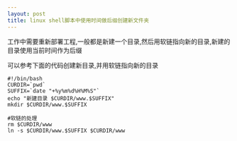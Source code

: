 ```yaml
---
layout: post
title: linux shell脚本中使用时间做后缀创建新文件夹
---
```


工作中需要重新部署工程,一般都是新建一个目录,然后用软链指向新的目录,新建的目录使用当前时间作为后缀

可以参考下面的代码创建新目录,并用软链指向新的目录

    #!/bin/bash
    CURDIR=`pwd`
    SUFFIX=`date "+%y%m%d%H%M%S"`
    echo "新建目录 $CURDIR/www.$SUFFIX"
    mkdir $CURDIR/www.$SUFFIX

    #软链的处理
    rm $CURDIR/www
    ln -s $CURDIR/www.$SUFFIX $CURDIR/www